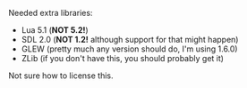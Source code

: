 Needed extra libraries:
- Lua 5.1 (**NOT 5.2!**)
- SDL 2.0 (**NOT 1.2!** although support for that might happen)
- GLEW (pretty much any version should do, I'm using 1.6.0)
- ZLib (if you don't have this, you should probably get it)

Not sure how to license this.

